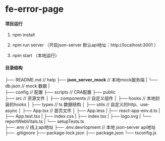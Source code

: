 # fe-error-page

#### 项目运行

1. npm install

2. npm run server （开启json-server 默认api地址：http://localhost:3001 ）

3. npm start （本地运行）

#### 目录结构

├── README.md                   // help
├── __json_server_mock__        // 本地mock服务端
|   └── db.json                 // mock 数据
|       
├── config                      // 配置
├── scripts                     // CRA配置
├── public                      
├── src                         // 资源文件
│   ├── components              // 自定义组件
│   ├── hooks                   // 本地封装的hooks
│   ├── types                   // ts 数据结构
│   ├── utils                   // 自定义的http、use-async
│   ├── App.tsx                 // 首页文件
│   ├── App.less
|   ├── react-app-env.d.ts
|   ├── App.test.tsx
|   ├── index.css
|   ├── index.tsx
|   ├── logo.svg
|   └── reportWebVitals.ts
|   └── setupTests.ts            
├── .env                        // 线上api地址
├── .env.devrlopment            // 本地 json-server api地址
├── .gitignore
├── package-lock.json
├── package.json
└── tsconfig.js

